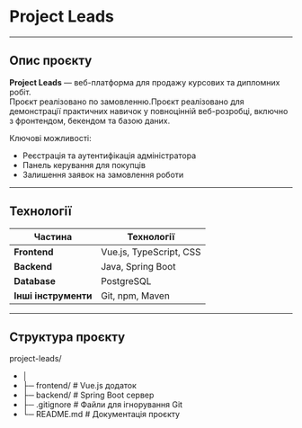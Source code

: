 # Project Leads

---

## Опис проєкту

**Project Leads** — веб-платформа для продажу курсових та дипломних робіт.  
Проєкт реалізовано по замовленню.Проєкт реалізовано для демонстрації практичних навичок у повноцінній веб-розробці, включно з фронтендом, бекендом та базою даних.  

Ключові можливості:

-  Реєстрація та аутентифікація адміністратора
-  Панель керування для покупців
-  Залишення заявок на замовлення роботи

---

## Технології

| Частина | Технології |
|---------|------------|
| **Frontend** | Vue.js, TypeScript, CSS |
| **Backend** | Java, Spring Boot |
| **Database** | PostgreSQL |
| **Інші інструменти** | Git, npm, Maven |

---

## Структура проєкту

project-leads/
- │
- ├─ frontend/ # Vue.js додаток
- ├─ backend/ # Spring Boot сервер
- ├─ .gitignore # Файли для ігнорування Git
- └─ README.md # Документація проєкту
